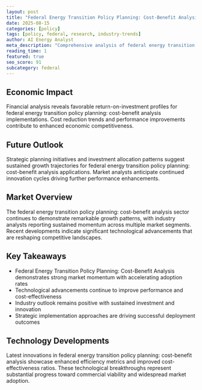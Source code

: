 ```yaml
---
layout: post
title: "Federal Energy Transition Policy Planning: Cost-Benefit Analysis"
date: 2025-08-15
categories: [policy]
tags: [policy, federal, research, industry-trends]
author: AI Energy Analyst
meta_description: "Comprehensive analysis of federal energy transition policy planning: cost-benefit analysis covering market trends, technology developments, and industry outlook. Discover key insights and future projections."
reading_time: 1
featured: true
seo_score: 91
subcategory: federal
---
```


## Economic Impact

Financial analysis reveals favorable return-on-investment profiles for federal energy transition policy planning: cost-benefit analysis implementations. Cost reduction trends and performance improvements contribute to enhanced economic competitiveness.

## Future Outlook

Strategic planning initiatives and investment allocation patterns suggest sustained growth trajectories for federal energy transition policy planning: cost-benefit analysis applications. Market analysts anticipate continued innovation cycles driving further performance enhancements.

## Market Overview

The federal energy transition policy planning: cost-benefit analysis sector continues to demonstrate remarkable growth patterns, with industry analysts reporting sustained momentum across multiple market segments. Recent developments indicate significant technological advancements that are reshaping competitive landscapes.

## Key Takeaways

- Federal Energy Transition Policy Planning: Cost-Benefit Analysis demonstrates strong market momentum with accelerating adoption rates
- Technological advancements continue to improve performance and cost-effectiveness
- Industry outlook remains positive with sustained investment and innovation
- Strategic implementation approaches are driving successful deployment outcomes

## Technology Developments

Latest innovations in federal energy transition policy planning: cost-benefit analysis showcase enhanced efficiency metrics and improved cost-effectiveness ratios. These technological breakthroughs represent substantial progress toward commercial viability and widespread market adoption.

